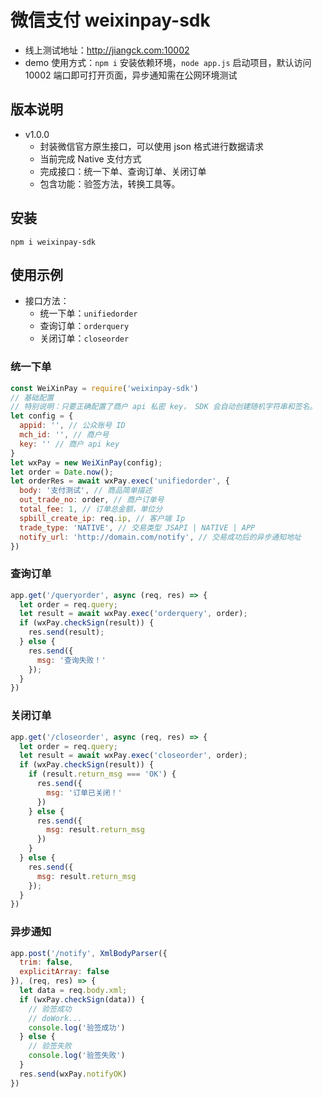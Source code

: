 # 微信支付 weixinpay-sdk

* 线上测试地址：<http://jiangck.com:10002>
* demo 使用方式：`npm i` 安装依赖环境，`node app.js` 启动项目，默认访问 10002 端口即可打开页面，异步通知需在公网环境测试

## 版本说明

* v1.0.0
  * 封装微信官方原生接口，可以使用 json 格式进行数据请求
  * 当前完成 Native 支付方式
  * 完成接口：统一下单、查询订单、关闭订单
  * 包含功能：验签方法，转换工具等。

## 安装

`npm i weixinpay-sdk`

## 使用示例

* 接口方法：
  * 统一下单：`unifiedorder`
  * 查询订单：`orderquery`
  * 关闭订单：`closeorder`

### 统一下单

```JavaScript
const WeiXinPay = require('weixinpay-sdk')
// 基础配置
// 特别说明：只要正确配置了商户 api 私密 key， SDK 会自动创建随机字符串和签名。
let config = {
  appid: '', // 公众账号 ID
  mch_id: '', // 商户号
  key: '' // 商户 api key
}
let wxPay = new WeiXinPay(config);
let order = Date.now();
let orderRes = await wxPay.exec('unifiedorder', {
  body: '支付测试', // 商品简单描述
  out_trade_no: order, // 商户订单号
  total_fee: 1, // 订单总金额，单位分
  spbill_create_ip: req.ip, // 客户端 Ip
  trade_type: 'NATIVE', // 交易类型 JSAPI | NATIVE | APP
  notify_url: 'http://domain.com/notify', // 交易成功后的异步通知地址
})
```

### 查询订单

```javascript
app.get('/queryorder', async (req, res) => {
  let order = req.query;
  let result = await wxPay.exec('orderquery', order);
  if (wxPay.checkSign(result)) {
    res.send(result);
  } else {
    res.send({
      msg: '查询失败！'
    });
  }
})
```

### 关闭订单

```javascript
app.get('/closeorder', async (req, res) => {
  let order = req.query;
  let result = await wxPay.exec('closeorder', order);
  if (wxPay.checkSign(result)) {
    if (result.return_msg === 'OK') {
      res.send({
        msg: '订单已关闭！'
      })
    } else {
      res.send({
        msg: result.return_msg
      })
    }
  } else {
    res.send({
      msg: result.return_msg
    });
  }
})
```

### 异步通知

```javascript
app.post('/notify', XmlBodyParser({
  trim: false,
  explicitArray: false
}), (req, res) => {
  let data = req.body.xml;
  if (wxPay.checkSign(data)) {
    // 验签成功
    // doWork...
    console.log('验签成功')
  } else {
    // 验签失败
    console.log('验签失败')
  }
  res.send(wxPay.notifyOK)
})
```
